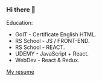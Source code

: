 ### Hi there 👋

Education:
- GoIT - Certificate English HTML.
- RS School - JS / FRONT-END.
- RS School - REACT.
- UDEMY - JavaScript + React.
- WebDev - React & Redux.

[My resume](https://start20201202.github.io/rsschool-cv/)
